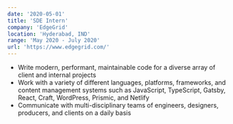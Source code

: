 ```yaml
---
date: '2020-05-01'
title: 'SDE Intern'
company: 'EdgeGrid'
location: 'Hyderabad, IND'
range: 'May 2020 - July 2020'
url: 'https://www.edgegrid.com/'
---
```


- Write modern, performant, maintainable code for a diverse array of client and internal projects
- Work with a variety of different languages, platforms, frameworks, and content management systems such as JavaScript, TypeScript, Gatsby, React, Craft, WordPress, Prismic, and Netlify
- Communicate with multi-disciplinary teams of engineers, designers, producers, and clients on a daily basis
